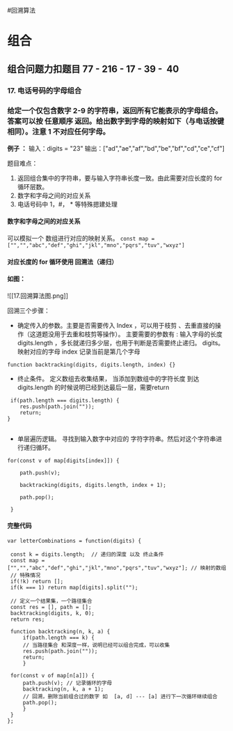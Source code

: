 #回溯算法 
# 组合

## 组合问题力扣题目  77 - 216 - 17 - 39 -  40

### 17. 电话号码的字母组合
### 给定一个仅包含数字 2-9 的字符串，返回所有它能表示的字母组合。答案可以按 任意顺序 返回。给出数字到字母的映射如下（与电话按键相同）。**注意 1 不对应任何字母**。

**例子 ：**
输入：digits = "23"
输出：["ad","ae","af","bd","be","bf","cd","ce","cf"]

题目难点： 

1. 返回组合集中的字符串，要与输入字符串长度一致。由此需要对应长度的 for循环层数。
2. 数字和字母之间的对应关系
3. 电话号码中 1，#， * 等特殊摁建处理


#### 数字和字母之间的对应关系
可以模拟一个 数组进行对应的映射关系。
`const map = ["","","abc","def","ghi","jkl","mno","pqrs","tuv","wxyz"]`


#### 对应长度的 for 循环使用 回溯法（递归）
#### 如图：
![[17.回溯算法图.png]]



回溯三个步骤：

- 确定传入的参数。主要是否需要传入 Index ，可以用于枝剪 、去重直接的操作（这道题没用于去重和枝剪等操作）。
主要需要的参数有 :
输入字母的长度 digits.length ，多长就递归多少层，也用于判断是否需要终止递归。 
digits。映射对应的字母
index 记录当前是第几个字母
```
function backtracking(digits, digits.length, index) {}
```
- 终止条件。
定义数组去收集结果，
当添加到数组中的字符长度 到达 digits.length 的时候说明已经到达最后一层，需要return
```
 if(path.length === digits.length) {
	res.push(path.join(""));
	return;     
}
	
```
- 单层遍历逻辑。
寻找到输入数字中对应的 字符字符串。然后对这个字符串进行递归循环。
```
for(const v of map[digits[index]]) {

	path.push(v);
	
	backtracking(digits, digits.length, index + 1);
	
	path.pop();

 }

```


#### 完整代码
```
var letterCombinations = function(digits) {

 const k = digits.length;  // 递归的深度 以及 终止条件
 const map = ["","","abc","def","ghi","jkl","mno","pqrs","tuv","wxyz"]; // 映射的数组
 // 特殊情况
 if(!k) return []; 
 if(k === 1) return map[digits].split(""); 

 // 定义一个结果集，一个路径集合
 const res = [], path = [];
 backtracking(digits, k, 0);
 return res;

 function backtracking(n, k, a) {
	 if(path.length === k) {
	 // 当路径集合 和深度一样，说明已经可以组合完成，可以收集
	 res.push(path.join(""));
	 return;
	 }

 for(const v of map[n[a]]) {
	 path.push(v); // 记录循环的字母
	 backtracking(n, k, a + 1);
	 // 回溯，删除当前组合过的数字 如  [a, d] --- [a] 进行下一次循环继续组合
	 path.pop();
	 }
 }
};

```